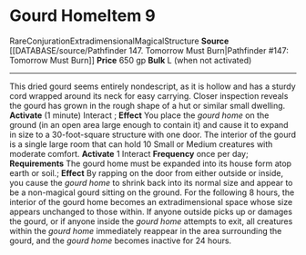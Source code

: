 ﻿---
bulk: L when not activated
id: '509'
item_category: Structures
level: '9'
name: Gourd Home
price: 650 gp
rarity: Rare
school: Conjuration
source: '[[DATABASE/source/Pathfinder 147. Tomorrow Must Burn|Pathfinder #147: Tomorrow
  Must Burn]]'
subcategory: structure
trait:
- '[[DATABASE/trait/Conjuration|Conjuration]]'
- '[[DATABASE/trait/Extradimensional|Extradimensional]]'
- '[[DATABASE/trait/Magical|Magical]]'
- '[[DATABASE/trait/Rare|Rare]]'
- '[[DATABASE/trait/Structure|Structure]]'
type: Item

---
# Gourd Home<span class="item-type">Item 9</span>

<span class="trait-rare item-trait">Rare</span><span class="item-trait">Conjuration</span><span class="item-trait">Extradimensional</span><span class="item-trait">Magical</span><span class="item-trait">Structure</span>
**Source** [[DATABASE/source/Pathfinder 147. Tomorrow Must Burn|Pathfinder #147: Tomorrow Must Burn]]
**Price** 650 gp
**Bulk** L (when not activated)

---
This dried gourd seems entirely nondescript, as it is hollow and has a sturdy cord wrapped around its neck for easy carrying. Closer inspection reveals the gourd has grown in the rough shape of a hut or similar small dwelling.
**Activate** (1 minute) Interact ; **Effect** You place the _gourd home_ on the ground (in an open area large enough to contain it) and cause it to expand in size to a 30-foot-square structure with one door. The interior of the gourd is a single large room that can hold 10 Small or Medium creatures with moderate comfort.
**Activate** <span class="action-icon">1</span> Interact **Frequency** once per day; **Requirements** The gourd home must be expanded into its house form atop earth or soil.; **Effect** By rapping on the door from either outside or inside, you cause the _gourd home_ to shrink back into its normal size and appear to be a non-magical gourd sitting on the ground. For the following 8 hours, the interior of the gourd home becomes an extradimensional space whose size appears unchanged to those within.
 If anyone outside picks up or damages the gourd, or if anyone inside the _gourd home_ attempts to exit, all creatures within the _gourd home_ immediately reappear in the area surrounding the gourd, and the _gourd home_ becomes inactive for 24 hours.